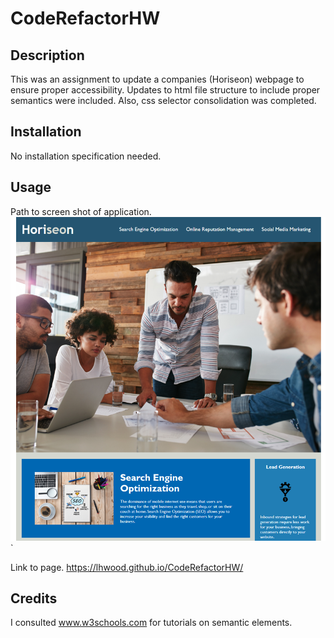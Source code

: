 # CodeRefactorHW

## Description

This was an assignment to update a companies (Horiseon) webpage to ensure proper accessibility. Updates to html file structure to include proper semantics were included. Also, css selector consolidation was completed.

## Installation

No installation specification needed.

## Usage

Path to screen shot of application.
![screenshot](./assets/images/SEO.png) `

Link to page.
https://lhwood.github.io/CodeRefactorHW/

## Credits

I consulted www.w3schools.com for tutorials on semantic elements.
